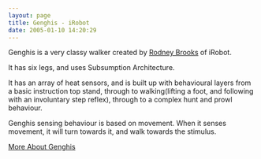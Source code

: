 ```yaml
---
layout: page
title: Genghis - iRobot
date: 2005-01-10 14:20:29
---
```

Genghis is a very classy walker created by <a class="wiki" href="/wiki/rodney_brooks.html" title="Rodney Brooks">Rodney Brooks</a> of iRobot.

It has six legs, and uses Subsumption Architecture.

It has an array of heat sensors, and is built up with behavioural layers from a basic instruction top stand, through to walking(lifting a foot, and following with an involuntary step reflex), through to a complex hunt and prowl behaviour.

Genghis sensing behaviour is based on movement. When it senses movement, it will turn towards it, and walk towards the stimulus.

<a href="https://en.wikipedia.org/wiki/Genghis_(robot)">More About Genghis</a>
